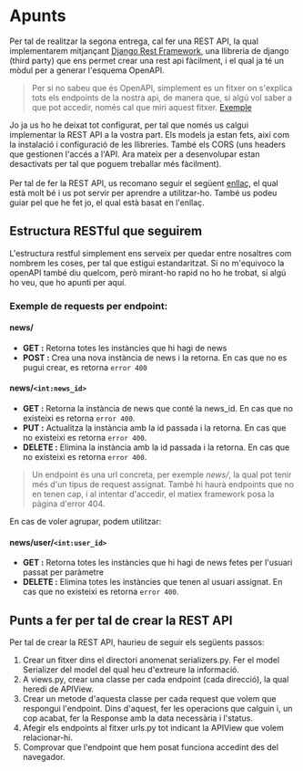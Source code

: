 # Apunts

Per tal de realitzar la segona entrega, cal fer una REST API, la qual implementarem mitjançant [Django Rest Framework](https://www.django-rest-framework.org/), una llibreria de django (third party) que ens permet crear una rest api fàcilment, i el qual ja té un mòdul per a generar l'esquema OpenAPI.<br>
> Per si no sabeu que és OpenAPI, simplement es un fitxer on s'explica tots els endpoints de la nostra api, de manera que, si algú vol saber a que pot accedir, només cal que miri aquest fitxer. [Exemple](https://atenea.upc.edu/pluginfile.php/4532654/mod_resource/content/3/wot-api.yaml)

Jo ja us ho he deixat tot configurat, per tal que només us calgui implementar la REST API a la vostra part. Els models ja estan fets, així com la instalació i configuració de les llibreries. També els CORS (uns headers que gestionen l'accés a l'API. Ara mateix per a desenvolupar estan desactivats per tal que poguem treballar més fàcilment).
<br><br>
Per tal de fer la REST API, us recomano seguir el següent [enllaç](https://blog.logrocket.com/django-rest-framework-create-api/#restful-structure-get-post-put-delete-methods), el qual està molt bé i us pot servir per aprendre a utilitzar-ho. També us podeu guiar pel que he fet jo, el qual està basat en l'enllaç.

## Estructura RESTful que seguirem
L'estructura restful simplement ens serveix per quedar entre nosaltres com nombrem les coses, per tal que estigui estandaritzat. Si no m'equivoco la openAPI també diu quelcom, però mirant-ho rapid no ho he trobat, si algú ho veu, que ho apunti per aquí.
### Exemple de requests per endpoint:
#### news/
- **GET :** Retorna totes les instàncies que hi hagi de news
- **POST :** Crea una nova instància de news i la retorna. En cas que no es pugui crear, es retorna `error 400`
#### news/``<int:news_id>``
- **GET :** Retorna la instància de news que conté la news_id. En cas que no existeixi es retorna `error 400`.
- **PUT :** Actualitza la instància amb la id passada i la retorna. En cas que no existeixi es retorna `error 400`. 
- **DELETE :** Elimina la instància amb la id passada i la retorna. En cas que no existeixi es retorna `error 400`.

> Un endpoint és una url concreta, per exemple *news/*, la qual pot tenir més d'un tipus de request assignat. També hi haurà endpoints que no en tenen cap, i al intentar d'accedir, el matiex framework posa la pàgina d'error 404.

En cas de voler agrupar, podem utilitzar:
#### news/user/``<int:user_id>``
- **GET :** Retorna totes les instàncies que hi hagi de news fetes per l'usuari passat per paràmetre
- **DELETE :** Elimina totes les instàncies que tenen al usuari assignat. En cas que no existeixi es retorna `error 400`.
## Punts a fer per tal de crear la REST API
Per tal de crear la REST API, haurieu de seguir els següents passos:
1. Crear un fitxer dins el directori anomenat serializers.py. Fer el model Serializer del model del qual heu d'extreure la informació.
2. A views.py, crear una classe per cada endpoint (cada direcció), la qual heredi de APIView.
3. Crear un metode d'aquesta classe per cada request que volem que respongui l'endpoint. Dins d'aquest, fer les operacions que calguin i, un cop acabat, fer la Response amb la data necessària i l'status.
4. Afegir els endpoints al fitxer urls.py tot indicant la APIView que volem relacionar-hi.
5. Comprovar que l'endpoint que hem posat funciona accedint des del navegador.